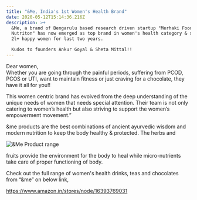 ```yaml
---
title: "&Me, India's 1st Women's Health Brand"
date: 2020-05-12T15:14:36.216Z
description: >+
  &Me, a brand of Bengarulu based research driven startup "Merhaki Foods &
  Nutriton" has now emerged as top brand in women's health category & serving
  2l+ happy women for last two years.

  Kudos to founders Ankur Goyal & Sheta Mittal!!
---
```

Dear women,   
Whether you are going through the painful periods, suffering from PCOD, PCOS or UTI, want to maintain fitness or just craving for a chocolate, they have it all for you!! 

This women centric brand has evolved from the deep understanding of the unique needs of women that needs special attention. Their team is not only catering to women’s health but also striving to support the women’s empowerment movement.”

&me products are the best combinations of ancient ayurvedic wisdom and modern nutrition to keep the body healthy & protected. The herbs and

![&Me Product range](/img/me-product.webp "&Me Product range")

 fruits provide the environment for the body to heal while micro-nutrients take care of proper functioning of body.

Check out the full range of women's health drinks, teas and chocolates from “&me” on below link,

https://www.amazon.in/stores/node/16393769031